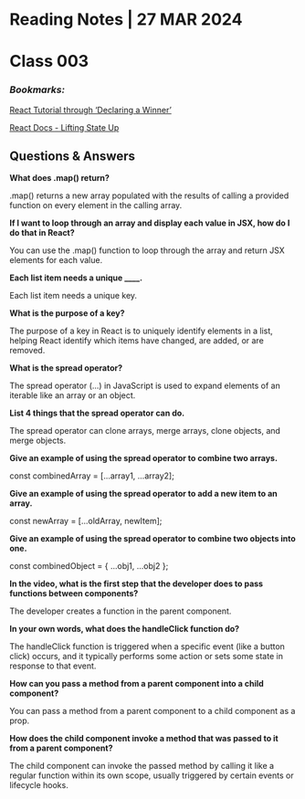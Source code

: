 # **Reading Notes | 27 MAR 2024**

# Class 003

### *Bookmarks:*
[React Tutorial through ‘Declaring a Winner’](https://reactjs.org/tutorial/tutorial.html)  

[React Docs - Lifting State Up](https://reactjs.org/docs/lifting-state-up.html)

## **Questions & Answers**  
  
**What does .map() return?**  

.map() returns a new array populated with the results of calling a provided function on every element in the calling array.

**If I want to loop through an array and display each value in JSX, how do I do that in React?**  

You can use the .map() function to loop through the array and return JSX elements for each value.

**Each list item needs a unique ____.**  

Each list item needs a unique key.

**What is the purpose of a key?**  

The purpose of a key in React is to uniquely identify elements in a list, helping React identify which items have changed, are added, or are removed.

**What is the spread operator?**  

The spread operator (...) in JavaScript is used to expand elements of an iterable like an array or an object.

**List 4 things that the spread operator can do.**  

The spread operator can clone arrays, merge arrays, clone objects, and merge objects.

**Give an example of using the spread operator to combine two arrays.**  

const combinedArray = [...array1, ...array2];

**Give an example of using the spread operator to add a new item to an array.**  

const newArray = [...oldArray, newItem];

**Give an example of using the spread operator to combine two objects into one.**  

const combinedObject = { ...obj1, ...obj2 };

**In the video, what is the first step that the developer does to pass functions between components?**  

The developer creates a function in the parent component.

**In your own words, what does the handleClick function do?**  

The handleClick function is triggered when a specific event (like a button click) occurs, and it typically performs some action or sets some state in response to that event.

**How can you pass a method from a parent component into a child component?**  

You can pass a method from a parent component to a child component as a prop.

**How does the child component invoke a method that was passed to it from a parent component?**  

The child component can invoke the passed method by calling it like a regular function within its own scope, usually triggered by certain events or lifecycle hooks.
  